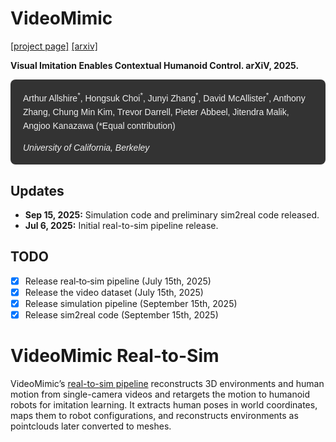 # VideoMimic

[[project page]](https://www.videomimic.net/) [[arxiv]](https://arxiv.org/pdf/2505.03729)  

**Visual Imitation Enables Contextual Humanoid Control. arXiV, 2025.**
    
<div style="background-color: #333; padding: 16px 20px; border-radius: 8px; color: #eee; font-family: sans-serif; line-height: 1.6;">
  <div style="font-size: 14px; margin-bottom: 12px;">
    Arthur Allshire<sup>*</sup>, Hongsuk Choi<sup>*</sup>, Junyi Zhang<sup>*</sup>, David McAllister<sup>*</sup>, 
    Anthony Zhang, Chung Min Kim, Trevor Darrell, Pieter Abbeel, Jitendra Malik, Angjoo Kanazawa (*Equal contribution) 
  </div>    
  <div style="font-size: 14px;">
    <i>University of California, Berkeley</i>
  </div>
</div>

## Updates

- **Sep 15, 2025:** Simulation code and preliminary sim2real code released.
- **Jul 6, 2025:** Initial real-to-sim pipeline release. 

## TODO

- [x] Release real‑to‑sim pipeline (July 15th, 2025)
- [x] Release the video dataset (July 15th, 2025) 
- [x] Release simulation pipeline (September 15th, 2025) 
- [x] Release sim2real code (September 15th, 2025) 

# VideoMimic Real-to-Sim

VideoMimic’s [real-to-sim pipeline](real2sim/README.md) reconstructs 3D environments and human motion from single-camera videos and retargets the motion to humanoid robots for imitation learning. It extracts human poses in world coordinates, maps them to robot configurations, and reconstructs environments as pointclouds later converted to meshes.

 
